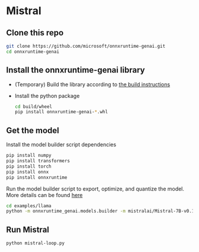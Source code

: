 # Mistral

## Clone this repo

```bash
git clone https://github.com/microsoft/onnxruntime-genai.git
cd onnxruntime-genai
```

## Install the onnxruntime-genai library

* (Temporary) Build the library according to [the build instructions](../../README.md#build-from-source)

* Install the python package

  ```bash
  cd build/wheel
  pip install onnxruntime-genai-*.whl
  ```


## Get the model

Install the model builder script dependencies

```bash
pip install numpy
pip install transformers
pip install torch
pip install onnx
pip install onnxruntime
```

Run the model builder script to export, optimize, and quantize the model. More details can be found [here](../../src/python/py/models/README.md)

```bash
cd examples/llama
python -m onnxruntime_genai.models.builder -m mistralai/Mistral-7B-v0.1 -e cuda -p fp16 -o ./example-models/mistral-7b-fp16-cuda
```

## Run Mistral

```bash
python mistral-loop.py
```